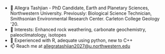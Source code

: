 - 👋 Allegra Tashjian - PhD Candidate, Earth and Planetary Sciences, Northwestern University.
Previously: Biological Science Technician, Smithsonian Environmental Research Center. Carleton College Geology '20.
- 👀 Interests: Enhanced rock weathering, carbonate geochemistry, paleoclimatology, isotopes
- 🌱 Experienced with R, adequate using python, new to C++
- 📫 Reach me at allegratashjian2027@u.northwestern.edu

<!---
alltashjian/alltashjian is a ✨ special ✨ repository because its `README.md` (this file) appears on your GitHub profile.
You can click the Preview link to take a look at your changes.
--->
